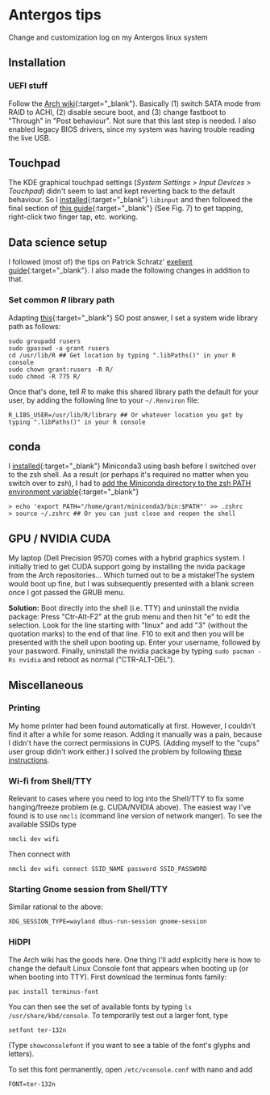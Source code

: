 # Antergos tips

Change and customization log on my Antergos linux system

## Installation

### UEFI stuff

Follow the [Arch wiki](https://wiki.archlinux.org/index.php/Dell_XPS_15_9560#UEFI){:target="_blank"}. Basically (1) switch SATA mode from RAID to ACHI, (2) disable secure boot, and (3) change fastboot to "Through" in "Post behaviour". Not sure that this last step is needed. I also enabled legacy BIOS drivers, since my system was having trouble reading the live USB.

## Touchpad

The KDE graphical touchpad settings (*System Settings > Input Devices > Touchpad*) didn't seem to last and kept reverting back to the default behaviour. So I [installed](https://wiki.archlinux.org/index.php/Libinput#Installation){:target="_blank"} `libinput` and then followed the final section of [this guide](https://www.dell.com/support/article/us/en/04/sln308258/precision-xps-ubuntu-general-touchpad-mouse-issue-fix?lang=en){:target="_blank"} (See Fig. 7) to get tapping, right-click two finger tap, etc. working.


## Data science setup

I followed (most of) the tips on Patrick Schratz' [exellent guide](https://github.com/pat-s/antergos_setup_guide){:target="_blank"}. I also made the following changes in addition to that.

### Set common *R* library path

Adapting [this](https://stackoverflow.com/questions/44861967/r-3-4-1-single-candle-personal-library-path-error-unable-to-create-na/44903158#44903158){:target="_blank"} SO post answer, I set a system wide library path as follows:
```
sudo groupadd rusers
sudo gpasswd -a grant rusers
cd /usr/lib/R ## Get location by typing ".libPaths()" in your R console
sudo chown grant:rusers -R R/
sudo chmod -R 775 R/
```
Once that's done, tell *R* to make this shared library path the default for your user, by adding the following line to your `~/.Renviron` file:
```
R_LIBS_USER=/usr/lib/R/library ## Or whatever location you get by typing ".libPaths()" in your R console
```

## conda

I [installed](https://jakevdp.github.io/PythonDataScienceHandbook/00.00-preface.html#Installation-Considerations){:target="_blank"} Miniconda3 using bash before I switched over to the zsh shell. As a result (or perhaps it's required no matter when you switch over to zsh), I had to [add the Miniconda directory to the zsh PATH environment variable](https://stackoverflow.com/a/35246794){:target="_blank"}

```
> echo 'export PATH="/home/grant/miniconda3/bin:$PATH"' >> .zshrc
> source ~/.zshrc ## Or you can just close and reopen the shell
```

## GPU / NVIDIA CUDA

My laptop (Dell Precision 9570) comes with a hybrid graphics system. I initially tried to get CUDA support going by installing the nvida package from the Arch repositories... Which turned out to be a mistake!The system would boot up fine, but I was subsequently presented with a blank screen once I got passed the GRUB menu. 

**Solution:** Boot directly into the shell (i.e. TTY) and uninstall the nvidia package: Press "Ctr-Alt-F2" at the grub menu and then hit "e" to edit the selection. Look for the line starting with "linux" and add "3" (without the quotation marks) to the end of that line. F10 to exit and then you will be presented with the shell upon booting up. Enter your username, followed by your password. Finally, uninstall the nvidia package by typing `sudo pacman -Rs nvidia` and 
reboot as normal ("CTR-ALT-DEL").

## Miscellaneous

### Printing

My home printer had been found automatically at first. However, I couldn't find it after a while for some reason. Adding it manually was a pain, because I didn't have the correct permissions in CUPS. (Adding myself to the "cups" user group didn't work either.) I solved the problem by following [these instructions](https://kernelmastery.com/enable-regular-users-to-add-printers-to-cups/).

### Wi-fi from Shell/TTY

Relevant to cases where you need to log into the Shell/TTY to fix some hanging/freeze problem (e.g. CUDA/NVIDIA above). The easiest way I've found is to use `nmcli` (command line version of network manger). To see the available SSIDs type
```
nmcli dev wifi
```
Then connect with
```
nmcli dev wifi connect SSID_NAME password SSID_PASSWORD
```

### Starting Gnome session from Shell/TTY

Similar rational to the above:
```
XDG_SESSION_TYPE=wayland dbus-run-session gnome-session
```


### HiDPI

The Arch wiki has the goods here. One thing I'll add explicitly here is how to change the default Linux Console font that appears when booting up (or when booting into TTY). First download the terminus fonts family:
```
pac install terminus-font
```
You can then see the set of available fonts by typing `ls /usr/share/kbd/console`. To temporarily test out a larger font, type
```
setfont ter-132n
```
(Type `showconsolefont` if you want to see a table of the font's glyphs and letters).

To set this font permanently, open `/etc/vconsole.conf` with nano and add
```
FONT=ter-132n
```

